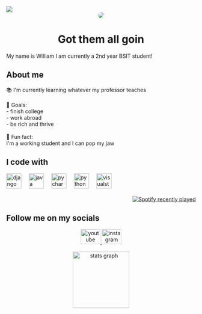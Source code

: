 <a href="https://github.com/williamladrera/github-profile-views-counter">
    <img src="https://komarev.com/ghpvc/?username=williamladrera&style=for-the-badge">
</a>

<div align="center">
  <img src="https://github.com/williamladrera/williamladrera/assets/162937992/288a7201-55fd-4040-8fff-6443e543afa4" style="border-radius: 50%;" />
</div>

<h1 align="center">Got them all goin</h1>

<p align="left">My name is William I am currently a 2nd year BSIT student!</p>

<h2 align="left">About me</h2>

<p align="left">📚 I'm currently learning whatever my professor teaches<br><br>🎯 Goals:<br>- finish college<br>- work abroad<br>- be rich and thrive<br><br>🎲 Fun fact: <br>I'm a working student and I can pop my jaw</p>

<h2 align="left">I code with</h2>

<div align="left">
  <img src="https://cdn.jsdelivr.net/gh/devicons/devicon/icons/django/django-plain.svg" height="40" alt="django logo"  />
  <img width="12" />
  <img src="https://cdn.jsdelivr.net/gh/devicons/devicon/icons/java/java-original.svg" height="40" alt="java logo"  />
  <img width="12" />
  <img src="https://cdn.jsdelivr.net/gh/devicons/devicon/icons/pycharm/pycharm-original.svg" height="40" alt="pycharm logo"  />
  <img width="12" />
  <img src="https://cdn.jsdelivr.net/gh/devicons/devicon/icons/python/python-original.svg" height="40" alt="python logo"  />
  <img width="12" />
  <img src="https://cdn.jsdelivr.net/gh/devicons/devicon/icons/visualstudio/visualstudio-plain.svg" height="40" alt="visualstudio logo"  />
</div>

<br clear="both">

<div align="right">
  <a href="https://open.spotify.com/user/6w139pztq8lux3eo9rcx87klq" target="_blank">
    <img src="https://spotify-recently-played-readme.vercel.app/api?user=6w139pztq8lux3eo9rcx87klq&count=5&unique=false" alt="Spotify recently played"  />
  </a>
</div>

<h2 align="left">Follow me on my socials</h2>

<div align="center">
  <a href="https://www.youtube.com/channel/UCUWnRI-a8MpGDrrYKHYuL1g" target="_blank">
    <img src="https://raw.githubusercontent.com/maurodesouza/profile-readme-generator/master/src/assets/icons/social/youtube/default.svg" width="52" height="40" alt="youtube logo"  />
  </a>
  <a href="https://www.instagram.com/whimkhun/" target="_blank">
    <img src="https://raw.githubusercontent.com/maurodesouza/profile-readme-generator/master/src/assets/icons/social/instagram/default.svg" width="52" height="40" alt="instagram logo"  />
  </a>
</div>

<br clear="both">

<div align="center">
  <img src="https://github-readme-stats.vercel.app/api?username=williamladrera&hide_title=false&hide_rank=false&show_icons=true&include_all_commits=true&count_private=true&disable_animations=false&theme=dracula&locale=en&hide_border=false&order=1" height="150" alt="stats graph"  />
</div>
